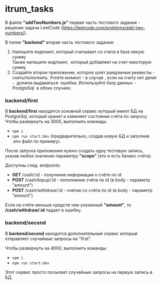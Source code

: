 # itrum_tasks
В файле **"addTwoNumbers.js"** первая часть тестового задания - решение задачи LeetCode (https://leetcode.com/problems/add-two-numbers/).

В папке **"backend"** вторая часть тестового задания: 
1. Напишите ендпоинт, который считывает со счета в базе некую сумму   
Также напишите ендпоинт,  который добавляет на счет некоторую сумму
2. Создайте второе приложение, которое шлет рандомные реквесты - снять/пополнить.
Учтите момент - в случае , если на счету нет денег -  должна выдаваться  ошибка.
Используйте базу данных - PostgreSql  в обоих случаях.

### backend/first

В **backend/first** находится основной сервис который имеет БД на PostgreSql, который хранит и изменяет состояние счёта по запросу.
Чтобы развернуть на 3000, выполнить команды:
- `npm i` 
- `npm run start:dev` (предварительно, создав новую БД и заполнив .env файл по примеру).

После запуска приложения нужно создать одну тестовую запись, указав любое значение параметру **"scope"** (это и есть баланс счёта).

Доступны след. endpoints:
- **GET** /cash/:id - получение информации о счёте по id
- **POST** /cash/topup/:id - пополнение счёта по id (в body - параметр "amount")
- **POST** /cash/withdraw/:id - снятие со счёта по id (в body - параметр "amount")

Если на счёте меньше средств чем указанный **"amount"**, то **/cash/withdraw/:id** падает в ошибку.

### backend/second
В **backend/second** находится дополнительный сервис который отправляет случайные запросы на "first".

Чтобы развернуть на 4000, выполнить команды:
- `npm i`
- `npm run start:dev`

Этот сервис просто посылает случайные запросы на первую запись в БД.
